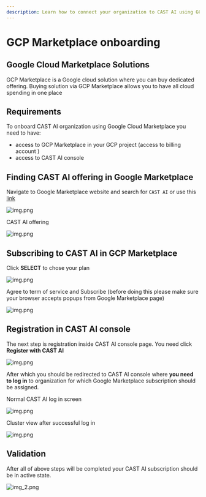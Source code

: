 ```yaml
---
description: Learn how to connect your organization to CAST AI using GCP Marketplace
---
```


# GCP Marketplace onboarding

## Google Cloud Marketplace Solutions

GCP Marketplace is a Google cloud solution where you can buy dedicated offering. Buying solution via GCP Marketplace allows you to have all cloud spending in one place

## Requirements

To onboard CAST AI organization using Google Cloud Marketplace you need to have:

* access to GCP Marketplace in your GCP project (access to billing account )
* access to CAST AI console

## Finding CAST AI offering in Google Marketplace

Navigate to Google Marketplace website and search for `CAST AI` or use this [link](https://console.cloud.google.com/marketplace/product/castai-public/cast-ai?)

![img.png](../screenshots/gcp-marketplace-1.png)

CAST AI offering

![img.png](../screenshots/gcp-marketplace-2.png)

## Subscribing to CAST AI in GCP Marketplace

Click **SELECT**  to chose your plan

![img.png](../screenshots/gcp-marketplace-3.png)

Agree to term of service and Subscribe (before doing this please make sure your browser accepts popups from Google Marketplace page)

![img.png](../screenshots/gcp-marketplace-4.png)

## Registration in CAST AI console

The next step is registration inside CAST AI console page. You need click **Register with CAST AI**

![img.png](../screenshots/gcp-marketplace-5.png)

After which you should be redirected to CAST AI console where **you need to log in** to organization for which Google Marketplace subscription should be assigned.

Normal CAST AI log in screen

![img.png](../screenshots/gcp-marketplace-7.png)

Cluster view after successful log in

![img.png](../screenshots/gcp-marketplace-8.png)

## Validation

After all of above steps will be completed your CAST AI subscription should be in active state.

![img_2.png](../screenshots/gcp-marketplace-6.png)
